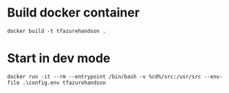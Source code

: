 # Build docker container
`docker build -t tfazurehandson .`

# Start in dev mode
`docker run -it --rm --entrypoint /bin/bash -v %cd%/src:/usr/src --env-file .\config.env tfazurehandson`
